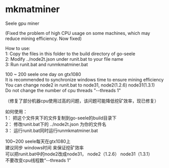 # mkmatminer
Seele gpu miner  

(Fixed the problem of high CPU usage on some machines, which may reduce mining efficiency. Now fixed)  
    
How to use:  
1: Copy the files in this folder to the build directory of go-seele  
2: Modify ../node2t.json under runit.bat to your file name  
3: Run runit.bat and runmkmatminer.bat  
  
100 ~ 200 seele one day on gtx1080  
It is recommended to synchronize windows time to ensure mining efficiency  
You can change node2 in runit.bat to node31,  node2(1.2.6)  node31(1.3.1)  
Do not change the number of cpu threads "--threads 1"  
  
  
（修复了部分机器cpu使用过高的问题，该问题可能降低挖矿效率，现已修复） 
   
如何使用：  
1： 把这个文件夹下的文件复制到go-seele的build目录下  
2： 修改runit.bat下的 ../node2t.json 为你的文件名  
3： 运行runit.bat同时运行runmkmatminer.bat  
  
100~200 seele每天在gtx1080上  
建议同步 windows时间 来保证挖矿效率  
可以把runit.bat中的node2改成node31， node2（1.2.6） node31（1.3.1）  
不要改变cpu线程数“--threads 1” 

  
  
